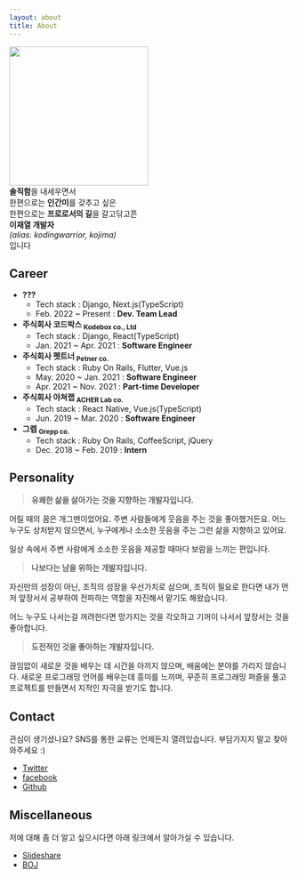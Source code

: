 ```yaml
---
layout: about
title: About
---
```


<div class="sm:flex sm:justify-between sm:items-center">
  <div class="flex py-2 mb-8 sm:mb-2 justify-center sm:justify-left">
    <img width="250" src="{{ '/images/profile_image.jpg' | relative_url }}" />
  </div>
  <div class="text-right">
  <b>솔직함</b>을 내세우면서<br/>
  한편으로는 <b>인간미</b>를 갖추고 싶은<br/>
  한편으로는 <b>프로로서의 길</b>을 갈고닦고픈<br/>
  <b>이재열 개발자</b><br/><i>(alias. kodingwarrior, kojima)</i><br/>
  입니다
  </div>
</div>

## Career

* **???**
  * Tech stack : Django, Next.js(TypeScript)
  * Feb. 2022 ~ Present : **Dev. Team Lead**
* **주식회사 코드박스 <sub>Kodebox co., Ltd</sub>**
  * Tech stack : Django, React(TypeScript)
  * Jan. 2021 ~ Apr. 2021 : **Software Engineer**
* **주식회사 펫트너 <sub>Petner co.</sub>**
  * Tech stack : Ruby On Rails, Flutter, Vue.js
  * May. 2020 ~ Jan. 2021 : **Software Engineer**
  * Apr. 2021 ~ Nov. 2021 : **Part-time Developer** 
* **주식회사 아쳐랩 <sub>ACHER Lab co.</sub>**
  * Tech stack : React Native, Vue.js(TypeScript)
  * Jun. 2019 ~ Mar. 2020 : **Software Engineer**
* **그렙 <sub>Grepp co.</sub>**
  * Tech stack : Ruby On Rails, CoffeeScript, jQuery
  * Dec. 2018 ~ Feb. 2019 : **Intern**

## **Personality**

> **유쾌한 삶을 살아가는 것을 지향하는 개발자입니다.**

어릴 때의 꿈은 개그맨이었어요. 주변 사람들에게 웃음을 주는 것을 좋아했거든요. 어느 누구도 상처받지 않으면서, 누구에게나 소소한 웃음을 주는 그런 삶을 지향하고 있어요.

일상 속에서 주변 사람에게 소소한 웃음을 제공할 때마다 보람을 느끼는 편입니다.

> **나보다는 남을 위하는 개발자입니다.**

자신만의 성장이 아닌, 조직의 성장을 우선가치로 삼으며, 조직이 필요로 한다면 내가 먼저 앞장서서 공부하여 전파하는 역할을 자진해서 맡기도 해왔습니다.

어느 누구도 나서는걸 꺼려한다면 망가지는 것을 각오하고 기꺼이 나서서 앞장서는 것을 좋아합니다.

> **도전적인 것을 좋아하는 개발자입니다.**

끊임없이 새로운 것을 배우는 데 시간을 아끼지 않으며, 배움에는 분야를 가리지 않습니다. 새로운 프로그래밍 언어를 배우는데 흥미를 느끼며, 꾸준히 프로그래밍 퍼즐을 풀고 프로젝트를 만들면서 지적인 자극을 받기도 합니다.

## Contact

관심이 생기셨나요? SNS를 통한 교류는 언제든지 열려있습니다. 부담가지지 말고 찾아와주세요 :)

* [Twitter](https://twitter.com/kodingwarrior)
* [facebook](https://facebook.com/kodingwarrior)
* [Github](https://github.com/malkoG)

## Miscellaneous

저에 대해 좀 더 알고 싶으시다면 아래 링크에서 알아가실 수 있습니다.

* [Slideshare](https://www.slideshare.net/JaeyeolLee4)
* [BOJ](https://acmicpc.net/user/malkoring)